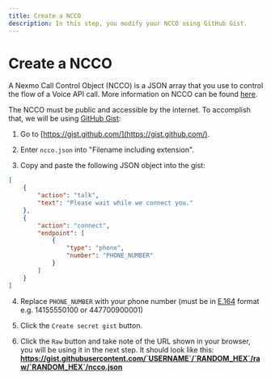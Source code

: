```yaml
---
title: Create a NCCO
description: In this step, you modify your NCCO using GitHub Gist.
---
```


# Create a NCCO

A Nexmo Call Control Object (NCCO) is a JSON array that you use to control the flow of a Voice API call. More information on NCCO can be found [here](https://developer.nexmo.com/voice/voice-api/ncco-reference).

The NCCO must be public and accessible by the internet. To accomplish that, we will be using [GitHub Gist](https://gist.github.com/):

1) Go to [https://gist.github.com/](https://gist.github.com/).

2) Enter ``ncco.json`` into "Filename including extension".
   
3) Copy and paste the following JSON object into the gist:

```json
[
    {
        "action": "talk",
        "text": "Please wait while we connect you."
    },
    {
        "action": "connect",
        "endpoint": [
            {
                "type": "phone",
                "number": "PHONE_NUMBER"
            }
        ]
    }
]
```

4) Replace `PHONE_NUMBER` with your phone number (must be in [E.164](https://developer.nexmo.com/concepts/guides/glossary#e-164-format) format e.g. 14155550100 or 447700900001)

5) Click the `Create secret gist` button.

6) Click the `Raw` button and take note of the URL shown in your browser, you will be using it in the next step. It should look like this:
**https://gist.githubusercontent.com/`USERNAME`/`RANDOM_HEX`/raw/`RANDOM_HEX`/ncco.json**


